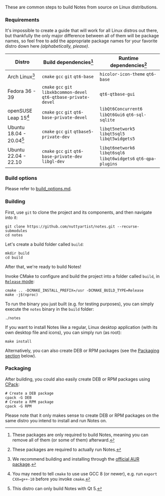 These are common steps to build Notes from source on Linux distributions.

### Requirements

It's impossible to create a guide that will work for all Linux distros out there, but thankfully the only major difference between all of them will be package names, so feel free to add the appropriate package names for your favorite distro down here *(alphabetically, please)*.

| Distro                       | Build dependencies[^1]                                              | Runtime dependencies[^2]                                         |
| ---------------------------- | ------------------------------------------------------------------- | ---------------------------------------------------------------- |
| Arch Linux[^3]               | `cmake` `gcc` `git` `qt6-base`                                      | `hicolor-icon-theme` `qt6-base`                                  |
| Fedora 36 - 39               | `cmake` `gcc` `git` `libxkbcommon-devel` `qt6-qtbase-private-devel` | `qt6-qtbase-gui`                                                 |
| openSUSE Leap 15[^4]         | `cmake` `gcc` `git` `qt6-base-private-devel`                        | `libQt6Concurrent6` `libQt6Gui6` `qt6-sql-sqlite`                |
| Ubuntu 18.04 - 20.04[^5]     | `cmake` `gcc` `git` `qtbase5-private-dev`                           | `libqt5network5` `libqt5sql5` `libqt5widgets5`                   |
| Ubuntu 22.04 - 22.10         | `cmake` `gcc` `git` `qt6-base-private-dev` `libgl-dev`              | `libqt6network6` `libqt6sql6` `libqt6widgets6` `qt6-qpa-plugins` |

[^1]: These packages are only required to build Notes, meaning you can remove all of them (or some of them) afterward.
[^2]: These packages are required to actually run Notes.
[^3]: We recommend building and installing through the [official AUR package](https://aur.archlinux.org/packages/notes).
[^4]: You may need to tell `cmake` to use use GCC 8 (or newer), e.g. run `export CXX=g++-10` before you invoke `cmake`.
[^5]: This distro can only build Notes with Qt 5.

### Build options

Please refer to [build_options.md](build_options.md).

### Building

First, use `git` to clone the project and its components, and then navigate into it:

```shell
git clone https://github.com/nuttyartist/notes.git --recurse-submodules
cd notes
```

Let's create a build folder called `build`:

```shell
mkdir build
cd build
```

After that, we're ready to build Notes!

Invoke CMake to configure and build the project into a folder called `build`, in [`Release` mode](https://cmake.org/cmake/help/latest/variable/CMAKE_BUILD_TYPE.html):

```shell
cmake .. -DCMAKE_INSTALL_PREFIX=/usr -DCMAKE_BUILD_TYPE=Release
make -j$(nproc)
```

To run the binary you just built (e.g. for testing purposes), you can simply execute the `notes` binary in the `build` folder:

```shell
./notes
```

If you want to install Notes like a regular, Linux desktop application (with its own desktop file and icons), you can simply run (as root):

```shell
make install
```

Alternatively, you can also create DEB or RPM packages (see the [Packaging section](#Packaging) below).

### Packaging

After building, you could also easily create DEB or RPM packages using [CPack](https://cmake.org/cmake/help/latest/manual/cpack.1.html):

```shell
# Create a DEB package
cpack -G DEB
# Create a RPM package
cpack -G RPM
```

Please note that it only makes sense to create DEB or RPM packages on the same distro you intend to install and run Notes on.
